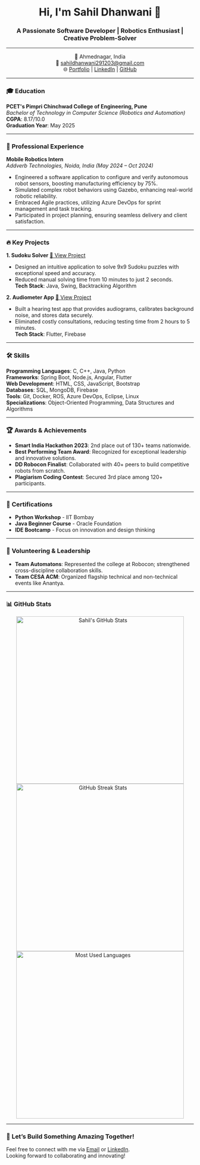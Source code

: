 <div align="center">
    <h1>Hi, I'm Sahil Dhanwani 👋</h1>
    <h3>
        A Passionate Software Developer | Robotics Enthusiast | Creative Problem-Solver
    </h3>
</div>

---

<div align="center">
    📍 Ahmednagar, India <br/>
    📧 <a href="mailto:sahildhanwani291203@gmail.com">sahildhanwani291203@gmail.com</a> <br/>
    🌐 <a href="https://sahildhanwani.github.io/MyPortfolio/" target="_blank">Portfolio</a> | <a href="https://www.linkedin.com/in/sahildhanwani/" target="_blank">LinkedIn</a> | <a href="https://github.com/SahilDhanwani" target="_blank">GitHub</a>
</div>

---

### 🎓 **Education**
**PCET's Pimpri Chinchwad College of Engineering, Pune**  
_Bachelor of Technology in Computer Science (Robotics and Automation)_  
**CGPA**: 8.17/10.0  
**Graduation Year**: May 2025  

---

### 💼 **Professional Experience**
**Mobile Robotics Intern**  
*Addverb Technologies, Noida, India (May 2024 – Oct 2024)*  
- Engineered a software application to configure and verify autonomous robot sensors, boosting manufacturing efficiency by 75%.
- Simulated complex robot behaviors using Gazebo, enhancing real-world robotic reliability.
- Embraced Agile practices, utilizing Azure DevOps for sprint management and task tracking.
- Participated in project planning, ensuring seamless delivery and client satisfaction.

---

### 🔥 **Key Projects**
**1. Sudoku Solver** [🔗 View Project](https://github.com/SahilDhanwani/Sudoku_Solver_App)  
- Designed an intuitive application to solve 9x9 Sudoku puzzles with exceptional speed and accuracy.  
- Reduced manual solving time from 10 minutes to just 2 seconds.  
**Tech Stack**: Java, Swing, Backtracking Algorithm  

**2. Audiometer App** [🔗 View Project](https://github.com/SahilDhanwani/SIH_23)  
- Built a hearing test app that provides audiograms, calibrates background noise, and stores data securely.  
- Eliminated costly consultations, reducing testing time from 2 hours to 5 minutes.  
**Tech Stack**: Flutter, Firebase  

---

### 🛠 **Skills**
**Programming Languages**: C, C++, Java, Python  
**Frameworks**: Spring Boot, Node.js, Angular, Flutter  
**Web Development**: HTML, CSS, JavaScript, Bootstrap  
**Databases**: SQL, MongoDB, Firebase  
**Tools**: Git, Docker, ROS, Azure DevOps, Eclipse, Linux  
**Specializations**: Object-Oriented Programming, Data Structures and Algorithms  

---

### 🏆 **Awards & Achievements**
- **Smart India Hackathon 2023**: 2nd place out of 130+ teams nationwide.  
- **Best Performing Team Award**: Recognized for exceptional leadership and innovative solutions.  
- **DD Robocon Finalist**: Collaborated with 40+ peers to build competitive robots from scratch.  
- **Plagiarism Coding Contest**: Secured 3rd place among 120+ participants.

---

### 📜 **Certifications**
- **Python Workshop** - IIT Bombay  
- **Java Beginner Course** - Oracle Foundation  
- **IDE Bootcamp** - Focus on innovation and design thinking  

---

### 🤝 **Volunteering & Leadership**
- **Team Automatons**: Represented the college at Robocon; strengthened cross-discipline collaboration skills.  
- **Team CESA ACM**: Organized flagship technical and non-technical events like Anantya.  

---

### 📊 **GitHub Stats**
<div align="center">
    <a href="https://github.com/SahilDhanwani">
        <img width="450" src="https://github-readme-stats.anuraghazra1.vercel.app/api?username=SahilDhanwani&show_icons=true&count_private=true&theme=react" alt="Sahil's GitHub Stats" />
    </a>
    <a href="https://github.com/SahilDhanwani">
        <img width="450" src="https://github-readme-streak-stats.herokuapp.com/?user=SahilDhanwani&theme=react" alt="GitHub Streak Stats" />
    </a>
    <a href="https://github.com/SahilDhanwani">
        <img width="450" src="https://github-readme-stats-salesp07.vercel.app/api/top-langs/?username=SahilDhanwani&layout=compact&theme=react" alt="Most Used Languages" />
    </a>
</div>

---

### 🚀 **Let’s Build Something Amazing Together!**
Feel free to connect with me via [Email](mailto:sahildhanwani291203@gmail.com) or [LinkedIn](https://www.linkedin.com/in/sahildhanwani/).  
Looking forward to collaborating and innovating!
